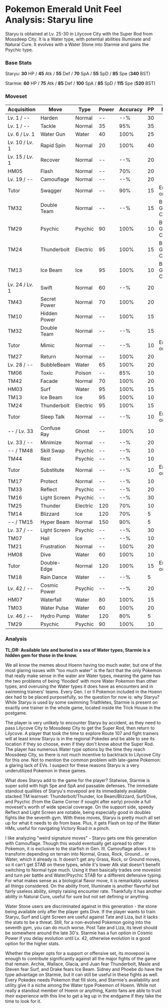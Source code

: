 # Pokemon Emerald Unit Feel Analysis: Staryu line

Staryu is obtained at Lv. 25-30 in Lilycove City with the Super Rod from Mossdeep City. It is a Water type, with potential abilities Illuminate and Natural Cure. It evolves with a Water Stone into Starmie and gains the Psychic type.

### Base Stats

Staryu: **30** HP / **45** Atk / **55** Def / **70** SpA / **55** SpD / **85** Spe (**340** BST)

Starmie: **60** HP / **75** Atk / **85** Def / **100** SpA / **85** SpD / **115** Spe (**520** BST)

### Moveset

| Acquisition    | Move         | Type     | Power | Accuracy | PP | Notes              |
|----------------|--------------|----------|-------|----------|----|--------------------|
| Lv. 1 / --     | Harden       | Normal   | --    | --%      | 30 |                    |
| Lv. 1 / --     | Tackle       | Normal   | 35    | 95%      | 35 |                    |
| Lv. 6 / Lv. 1  | Water Gun    | Water    | 40    | 100%     | 25 |                    |
| Lv. 10 / Lv. 1 | Rapid Spin   | Normal   | 20    | 100%     | 40 |                    |
| Lv. 15 / Lv. 1 | Recover      | Normal   | --    | --%      | 20 |                    |
| HM05           | Flash        | Normal   | --    | 70%      | 20 |                    |
| Lv. 19 / --    | Camouflage   | Normal   | --    | --%      | 20 |                    |
| Tutor          | Swagger      | Normal   | --    | 90%      | 15 | Emerald only       |
| TM32           | Double Team  | Normal   | --    | --%      | 15 | Buy at Game Corner |
| TM29           | Psychic      | Psychic  | 90    | 100%     | 10 | Buy at Game Corner |
| TM24           | Thunderbolt  | Electric | 95    | 100%     | 15 | Buy at Game Corner |
| TM13           | Ice Beam     | Ice      | 95    | 100%     | 10 | Buy at Game Corner |
| Lv. 24 / Lv. 1 | Swift        | Normal   | 60    | --%      | 20 |                    |
| TM43           | Secret Power | Normal   | 70    | 100%     | 20 |                    |
| TM10           | Hidden Power | Normal   | --    | 100%     | 15 |                    |
| TM32           | Double Team  | Normal   | --    | --%      | 15 |                    |
| Tutor          | Mimic        | Normal   | --    | --%      | 10 | Emerald only       |
| TM27           | Return       | Normal   | --    | 100%     | 20 |                    |
| Lv. 28 / --    | BubbleBeam   | Water    | 65    | 100%     | 20 |                    |
| TM06           | Toxic        | Poison   | --    | 85%      | 10 |                    |
| TM42           | Facade       | Normal   | 70    | 100%     | 20 |                    |
| HM03           | Surf         | Water    | 95    | 100%     | 15 |                    |
| TM13           | Ice Beam     | Ice      | 95    | 100%     | 10 |                    |
| TM24           | Thunderbolt  | Electric | 95    | 100%     | 15 |                    |
| Tutor          | Sleep Talk   | Normal   | --    | --%      | 10 | Emerald only       |
| -- / Lv. 33    | Confuse Ray  | Ghost    | --    | 100%     | 10 |                    |
| Lv. 33 / --    | Minimize     | Normal   | --    | --%      | 20 |                    |
| -- / TM48      | Skill Swap   | Psychic  | --    | --%      | 10 |                    |
| TM44           | Rest         | Psychic  | --    | --%      | 10 |                    |
| Tutor          | Substitute   | Normal   | --    | --%      | 10 | Emerald only       |
| TM17           | Protect      | Normal   | --    | --%      | 10 |                    |
| TM33           | Reflect      | Psychic  | --    | --%      | 20 |                    |
| TM16           | Light Screen | Psychic  | --    | --%      | 30 |                    |
| TM25           | Thunder      | Electric | 120   | 70%      | 10 |                    |
| TM14           | Blizzard     | Ice      | 120   | 70%      | 5  |                    |
| -- / TM15      | Hyper Beam   | Normal   | 150   | 90%      | 5  |                    |
| Lv. 37 / --    | Light Screen | Psychic  | --    | --%      | 30 |                    |
| TM07           | Hail         | Ice      | --    | --%      | 10 |                    |
| TM21           | Frustration  | Normal   | --    | 100%     | 20 |                    |
| HM08           | Dive         | Water    | 60    | 100%     | 10 |                    |
| Tutor          | Double-Edge  | Normal   | 120   | 100%     | 15 | Emerald only       |
| TM18           | Rain Dance   | Water    | --    | --%      | 5  |                    |
| Lv. 42 / --    | Cosmic Power | Psychic  | --    | --%      | 20 |                    |
| HM07           | Waterfall    | Water    | 80    | 100%     | 15 |                    |
| TM03           | Water Pulse  | Water    | 60    | 100%     | 20 |                    |
| Lv. 46 / --    | Hydro Pump   | Water    | 120   | 80%      | 5  |                    |
| TM29           | Psychic      | Psychic  | 90    | 100%     | 10 |                    |

### Analysis

**TL;DR: Available late and buried in a sea of Water types, Starmie is a hidden gem for those in the know.**

We all know the memes about Hoenn having too much water, but one of the most glaring issues with "too much water" is the fact that the only Pokemon that really make sense in the water are Water types, meaning the game has the two problems of being 'flooded' with more Water Pokemon than other types, and overusing the Water types it does have as encounters and in swimming trainers' teams. Every Gen. I or II Pokemon included in the Hoenn dex had to be placed purposefully, so the question for now is: why Staryu? While Staryu is used by some swimming Triathletes, Starmie is present on exactly one trainer in the whole game, located inside the Trick House in the postgame. 

The player is very unlikely to encounter Staryu by accident, as they need to pass Lilycove City to Mossdeep City to get the Super Rod, then return to Lilycove. A player that took the time to explore Route 107 and fight trainers will at least know Staryu is in the regional Pokedex and be able to see its location if they so choose, even if they don't know about the Super Rod. The player has numerous Water type options by the time they reach Mossdeep City, so there is not much incentive to backtrack to Lilycove City for this one. Not to mention the common problem with late-game Pokemon: a glaring lack of EVs. I suspect for these reasons Staryu is a very underutilized Pokemon in these games.

What does Staryu add to the game for the player? Statwise, Starmie is super solid with high Spe and SpA and passable defenses. The immediate standout qualities of Staryu's movepool are its immediately available stacked TM learnset: Thunderbolt/Thunder, Ice Beam/Blizzard, Surf/Dive, and Psychic (from the Game Corner if sought after early) provide a full moveset's worth of wide special coverage. On the support side, speedy Reflect and Light Screen are notable, being especially good in doubles fights like the seventh gym. With these moves, Staryu is pretty much all set up for what it needs to do from base. Plus, it gets Flash on top of the Water HMs, useful for navigating Victory Road in a pinch.

I like analyzing "weird signature moves" - Staryu gets one this generation with Camouflage. Though this would eventually get spread to other Pokemon, it is exclusive to the starfish in Gen. III. Camouflage allows it to transform depending on terrain into Normal, Grass, Rock, Ground... or Water, which it already is. It doesn't get any Grass, Rock, or Ground moves, so it can't get STAB on these types, while it's lower Atk stat doesn't benefit switching to Normal type much. Using it then basically trades one moveslot and turn per battle and Water/Psychic STAB for a different defensive typing. For what makes sense as a biological flavor move, it is remarkably useless all things considered. On the ability front, Illuminate is another flavorful but fairly useless ability, simply raising encounter rate. Thankfully it has another ability in Natural Cure, useful for sure but not set defining or anything.

Water Stone users are discriminated against in this generation - the stone being available only after the player gets Dive. If the player wants to train Staryu, Surf and Light Screen are useful against Tate and Liza, but it lacks the stats to be a threat. Still, for a non-evolved Pokemon going into the seventh gym, you can do much worse. Post Tate and Liza, its level should be somewhere around the late 30's. Starmie has a fun option in Cosmic Power if you delay evolution until Lv. 42, otherwise evolution is a good option for the higher stats.

Whether the player opts for a support or offensive set, its movepool is enough to contribute significantly against all the major fights of the game that remain. Archie, Wallace, Glacia, and Juan fear Thunderbolt, Maxie and Steven fear Surf, and Drake fears Ice Beam. Sidney and Phoebe do have the type advantage on Starmie, but it can still be useful in these fights as well. Every Pokedex needs Pokemon that fill slots, and Starmie's availability and utility give it a niche among the Water type Pokemon of Hoenn. While not really a standout member of Hoenn or anything, Kanto fans are able to trust their experience with this line to get a leg up in the endgame if they take the time to look for it. 